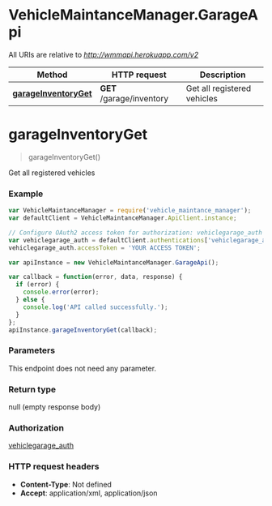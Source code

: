 # VehicleMaintanceManager.GarageApi

All URIs are relative to *http://wmmapi.herokuapp.com/v2*

Method | HTTP request | Description
------------- | ------------- | -------------
[**garageInventoryGet**](GarageApi.md#garageInventoryGet) | **GET** /garage/inventory | Get all registered vehicles


<a name="garageInventoryGet"></a>
# **garageInventoryGet**
> garageInventoryGet()

Get all registered vehicles



### Example
```javascript
var VehicleMaintanceManager = require('vehicle_maintance_manager');
var defaultClient = VehicleMaintanceManager.ApiClient.instance;

// Configure OAuth2 access token for authorization: vehiclegarage_auth
var vehiclegarage_auth = defaultClient.authentications['vehiclegarage_auth'];
vehiclegarage_auth.accessToken = 'YOUR ACCESS TOKEN';

var apiInstance = new VehicleMaintanceManager.GarageApi();

var callback = function(error, data, response) {
  if (error) {
    console.error(error);
  } else {
    console.log('API called successfully.');
  }
};
apiInstance.garageInventoryGet(callback);
```

### Parameters
This endpoint does not need any parameter.

### Return type

null (empty response body)

### Authorization

[vehiclegarage_auth](../README.md#vehiclegarage_auth)

### HTTP request headers

 - **Content-Type**: Not defined
 - **Accept**: application/xml, application/json

